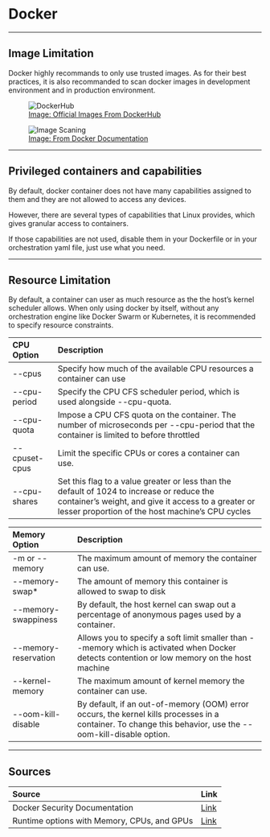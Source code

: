 # Docker

<hr />



## Image Limitation

Docker highly recommands to only use trusted images. As for their best practices, it is also recommanded to scan docker images in development environment and in production environment.

<figure>
  <img src="../../images/DockerHub.png" alt="DockerHub"/>
  <a href="https://hub.docker.com/search?q=&type=image&image_filter=official">
    <figcaption>Image: Official Images From DockerHub</figcaption>
  </a>
</figure>


<figure>
  <img src="https://docs.docker.com/develop/scan-images/images/dev-security-journey.png" alt="Image Scaning"/>
  <a href="https://hub.docker.com/search?q=&type=image&image_filter=official">
    <figcaption>Image: From Docker Documentation</figcaption>
  </a>
</figure>

<hr />


## Privileged containers and capabilities

By default, docker container does not have many capabilities assigned to them and they are not allowed to access any devices.

However, there are several types of capabilities that Linux provides, which gives granular access to containers.

If those capabilities are not used, disable them in your Dockerfile or in your orchestration yaml file, just use what you need.

<hr/>

## Resource Limitation

By default, a container can user as much resource as the the host’s kernel scheduler allows. When only using docker by itself, without any orchestration engine like Docker Swarm or Kubernetes, it is recommended to specify resource constraints.

|CPU Option|Description|
|:------|:----|
|--cpus|Specify how much of the available CPU resources a container can use|
|--cpu-period|Specify the CPU CFS scheduler period, which is used alongside --cpu-quota.|
|--cpu-quota|Impose a CPU CFS quota on the container. The number of microseconds per --cpu-period that the container is limited to before throttled|
|--cpuset-cpus| Limit the specific CPUs or cores a container can use.|
|--cpu-shares| Set this flag to a value greater or less than the default of 1024 to increase or reduce the container’s weight, and give it access to a greater or lesser proportion of the host machine’s CPU cycles|


|Memory Option|Description|
|:------|:----|
|-m or --memory|The maximum amount of memory the container can use.|
|--memory-swap*|The amount of memory this container is allowed to swap to disk|
|--memory-swappiness|By default, the host kernel can swap out a percentage of anonymous pages used by a container.|
|--memory-reservation|Allows you to specify a soft limit smaller than --memory which is activated when Docker detects contention or low memory on the host machine|
|--kernel-memory|The maximum amount of kernel memory the container can use.|
|--oom-kill-disable|By default, if an out-of-memory (OOM) error occurs, the kernel kills processes in a container. To change this behavior, use the --oom-kill-disable option.|


<hr />


## Sources

|Source|Link|
|:---|:---|
|Docker Security Documentation| [Link](http://docs.docker.oeynet.com/engine/security/security/#other-kernel-security-features)|
|Runtime options with Memory, CPUs, and GPUs| [Link](https://docs.docker.com/config/containers/resource_constraints/)|